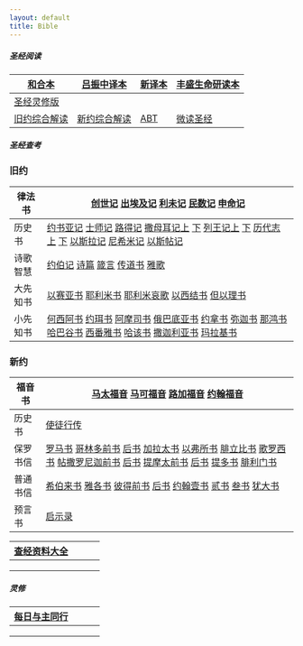 ```yaml
---
layout: default
title: Bible
---
```

##### 圣经阅读

| [和合本](http://www.godcom.net/hhb/)                      | [吕振中译本](http://www.godcom.net/lzz/)                  | [新译本](http://www.godcom.net/xinyiben/) | [丰盛生命研读本](http://www.godcom.net/fsdsm/) |
| --------------------------------------------------------- | --------------------------------------------------------- | ----------------------------------------- | ---------------------------------------------- |
| [圣经灵修版](http://www.jonahome.net/lxbsj/lab/)          |                                                           |                                           |                                                |
| [旧约综合解读](https://cmcbiblereading.com/旧约综合解读/) | [新约综合解读](https://cmcbiblereading.com/新约综合解读/) | [ABT](https://abibletool.com)             | [微读圣经](https://wd.bible)                   |

##### 圣经查考

### 旧约

| 律法书   | [创世记](1.md) [出埃及记](2.md) [利未记](3.md) [民数记](4.md) [申命记](5.md) |
| -------- | ------------------------------------------------------------ |
| 历史书   | [约书亚记](6.md) [士师记](7.md) [路得记](8.md) [撒母耳记上](9.md) [下](10.md) [列王记上](11.md) [下](12.md) [历代志上](13.md) [下](14.md) [以斯拉记](15.md) [尼希米记](16.md) [以斯帖记](17.md) |
| 诗歌智慧 | [约伯记](18.md) [诗篇](19.md) [箴言](20.md) [传道书](21.md) [雅歌](22.md) |
| 大先知书 | [以赛亚书](23.md) [耶利米书](24.md) [耶利米哀歌](25.md) [以西结书](26.md) [但以理书](27.md) |
| 小先知书 | [何西阿书](28.md) [约珥书](29.md) [阿摩司书](30.md) [俄巴底亚书](31.md) [约拿书](32.md) [弥迦书](33.md) [那鸿书](34.md) [哈巴谷书](35.md) [西番雅书](36.md) [哈该书](37.md) [撒迦利亚书](38.md) [玛拉基书](39.md) |

### 新约

| 福音书   | [马太福音](40.md) [马可福音](41.md) [路加福音](42.md) [约翰福音](43.md) |
| -------- | ------------------------------------------------------------ |
| 历史书   | [使徒行传](44.md)               |
| 保罗书信 | [罗马书](45.md) [哥林多前书](46.md) [后书](47.md) [加拉太书](48.md) [以弗所书](49.md) [腓立比书](50.md) [歌罗西书](51.md) [帖撒罗尼迦前书](52.md) [后书](53.md) [提摩太前书](54.md) [后书](55.md) [提多书](56.md) [腓利门书](57.md) |
| 普通书信 | [希伯来书](58.md) [雅各书](59.md) [彼得前书](60.md) [后书](61.md) [约翰壹书](62.md) [贰书](63.md) [叁书](64.md) [犹大书](65.md) |
| 预言书   | [启示录](66.md)                 |



| [查经资料大全](http://www.godcom.net/chajing/index.htm) |      |      |      |
| ------------------------------------------------------- | ---- | ---- | ---- |
|                                                         |      |      |      |
|                                                         |      |      |      |
|                                                         |      |      |      |

##### 灵修

| [每日与主同行](https://wellsofgrace.com/books/devotion/walk_with_Lord/index.htm) |      |      |      |
| ------------------------------------------------------------ | ---- | ---- | ---- |
|                                                              |      |      |      |
|                                                              |      |      |      |
|                                                              |      |      |      |

